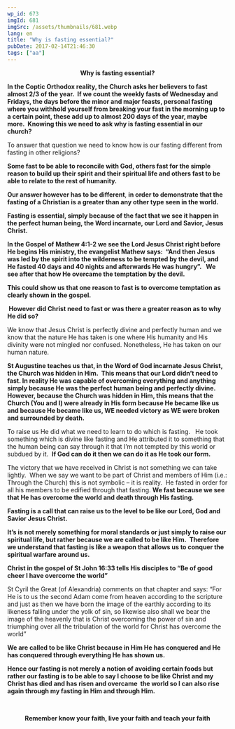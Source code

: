 ```yaml
---
wp_id: 673
imgId: 681
imgSrc: /assets/thumbnails/681.webp
lang: en
title: "Why is fasting essential?"
pubDate: 2017-02-14T21:46:30
tags: ["aa"]
---
```


<!-- page: 6 -->

<p style="text-align: center;"><strong>Why is fasting essential?</strong></p>
<p style="text-align: left;"><strong>In the Coptic Orthodox reality, the Church asks her believers to fast almost 2/3 of the year.  If we count the weekly fasts of Wednesday and Fridays, the days before the minor and major feasts, personal fasting where you withhold yourself from breaking your fast in the morning up to a certain point, these add up to almost 200 days of the year, maybe more.  Knowing this we need to ask why is fasting essential in our church?</strong></p>
<p>To answer that question we need to know how is our fasting different from fasting in other religions?</p>
<p><strong>Some fast to be able to reconcile with God, others fast for the simple reason to build up their spirit and their spiritual life and others fast to be able to relate to the rest of humanity.  </strong></p>
<p><strong>Our answer however has to be different</strong>, <strong>in order to demonstrate that the fasting of a Christian is a greater than any other type seen in the world.   </strong></p>
<p><strong>Fasting is essential, simply because of the fact that we see it happen in the perfect human being, the Word incarnate, our Lord and Savior, Jesus Christ. </strong></p>
<p><strong>In the Gospel of Mathew 4:1-2 we see the Lord Jesus Christ right before He begins His ministry, the evangelist Mathew says:  “And then Jesus was led by the spirit into the wilderness to be tempted by the devil, and He fasted 40 days and 40 nights and afterwards He was hungry”.   We see after that how He overcame the temptation by the devil.  </strong></p>
<p><strong>This could show us that one reason to fast is to overcome temptation as clearly shown in the gospel. </strong></p>
<p><strong> </strong><strong>However did Christ need to fast or was there a greater reason as to why He did so?</strong></p>
<p>We know that Jesus Christ is perfectly divine and perfectly human and we know that the nature He has taken is one where His humanity and His divinity were not mingled nor confused. Nonetheless, He has taken on our human nature.</p>
<p><strong>St Augustine teaches us that, in the Word of God incarnate Jesus Christ, the Church was hidden in Him.  This means that our Lord didn’t need to fast. In reality He was capable of overcoming everything and anything simply because He was the perfect human being and perfectly divine.  However, because the Church was hidden in Him, this means that the Church (You and I) were already in His form because He became like us and because He became like us, WE needed victory as WE were broken and surrounded by death.</strong></p>
<p>To raise us He did what we need to learn to do which is fasting.   He took something which is divine like fasting and He attributed it to something that the human being can say through it that I’m not tempted by this world or subdued by it.  <strong>If God can do it then we can do it as He took our form. </strong></p>
<p>The victory that we have received in Christ is not something we can take lightly.  When we say we want to be part of Christ and members of Him (i.e.: Through the Church) this is not symbolic – it is reality.  He fasted in order for all his members to be edified through that fasting. <strong>We fast because we see that He has overcome the world and death through His fasting. </strong></p>
<p><strong>Fasting is a call that can raise us to the level to be like our Lord, God and Savior Jesus Christ.</strong></p>
<p><strong>It’s is not merely something for moral standards or just simply to raise our spiritual life, but rather because we are called to be like Him.  Therefore we understand that fasting is like a weapon that allows us to conquer the spiritual warfare around us.</strong></p>
<p><strong>Christ in the gospel of St John 16:33 tells His disciples to “Be of good cheer I have overcome the world”</strong></p>
<p>St Cyril the Great (of Alexandria) comments on that chapter and says: “For He is to us the second Adam come from heaven according to the scripture and just as then we have born the image of the earthly according to its likeness falling under the yolk of sin, so likewise also shall we bear the image of the heavenly that is Christ overcoming the power of sin and triumphing over all the tribulation of the world for Christ has overcome the world”</p>
<p><strong>We are called to be like Christ because in Him He has conquered and He has conquered through everything He has shown us. </strong></p>
<p><strong>Hence our fasting is not merely a notion of avoiding certain foods but rather our fasting is to be able to say I choose to be like Christ and my Christ has died and has risen and overcame  the world so I can also rise again through my fasting in Him and through Him.  </strong></p>
<p>&nbsp;</p>
<p style="text-align: center;"><strong>Remember know your faith, live your faith and teach your faith</strong></p>
<p>&nbsp;</p>

